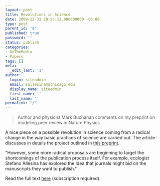 ```yaml
---
layout: post
title: Revolutions in Science
date: 2009-12-31 20:55:12.000000000 -06:00
type: post
parent_id: '0'
published: true
password: ''
status: publish
categories:
- OnTheMedia
- Papers
tags: []
meta:
  _edit_last: '1'
author:
  login: siteadmin
  email: sallesina@uchicago.edu
  display_name: siteadmin
  first_name: ''
  last_name: ''
permalink: "/"
---
```

> Author and physicist Mark Buchanan comments on my preprint on modeling peer review in Nature Physics

A nice piece on a possible revolution in science coming from a radical change in the way basic practices of science are carried out. The article discusses in details the project outlined in [this preprint](http://arxiv.org/abs/0911.0344).

"However, some more radical proposals are beginning to target the shortcomings of the publication process itself. For example, ecologist Stefano Allesina has explored the idea that journals might bid on the manuscripts they want to publish."

Read the full text [here](http://www.nature.com/nphys/journal/v6/n1/full/nphys1487.html) (subscription required).

